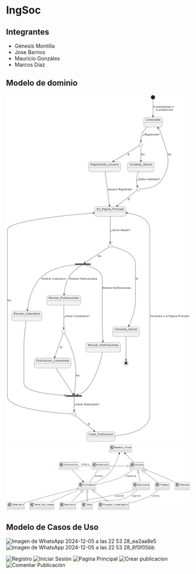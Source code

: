 # IngSoc

## Integrantes

- Génesis Montilla
- Jose Barrios
- Mauricio Gonzáles
- Marcos Díaz

## Modelo de dominio

![diagrama_de_estado](image.png)
![diagrama_de_clases](image-1.png)


## Modelo de Casos de Uso

![Imagen de WhatsApp 2024-12-05 a las 22 53 28_ea2aa8e5](https://github.com/user-attachments/assets/bf382a52-f4a2-422f-8914-df35dae1d6e8)
![Imagen de WhatsApp 2024-12-05 a las 22 53 28_6f5f05bb](https://github.com/user-attachments/assets/6802a780-4996-4834-94a8-a72dff741a3b)


![Registro](https://github.com/user-attachments/assets/09d47718-0995-43be-bd14-3e1704c0ced6)
![Iniciar Sesión](https://github.com/user-attachments/assets/3db4b5dc-d58d-4f9b-8a33-09c9755a7df2)
![Pagina Principal](https://github.com/user-attachments/assets/6aa85a16-430f-4824-984b-fad8b7455b5d)
![Crear publicacion](https://github.com/user-attachments/assets/13a07065-6dc5-42aa-9528-d947c74e3f51)
![Comentar Publicación](https://github.com/user-attachments/assets/20cb4ff8-b046-46ef-ac41-5fc5b19836f9)
